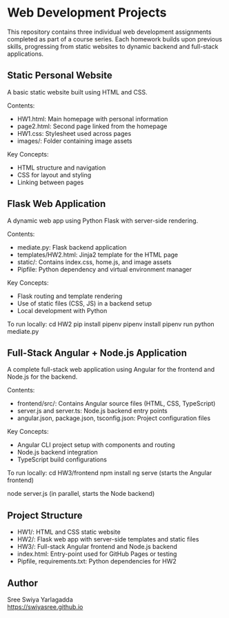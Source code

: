# Web Development Projects

This repository contains three individual web development assignments completed as part of a course series. Each homework builds upon previous skills, progressing from static websites to dynamic backend and full-stack applications.

## Static Personal Website

A basic static website built using HTML and CSS.

Contents:
- HW1.html: Main homepage with personal information
- page2.html: Second page linked from the homepage
- HW1.css: Stylesheet used across pages
- images/: Folder containing image assets

Key Concepts:
- HTML structure and navigation
- CSS for layout and styling
- Linking between pages

## Flask Web Application

A dynamic web app using Python Flask with server-side rendering.

Contents:
- mediate.py: Flask backend application
- templates/HW2.html: Jinja2 template for the HTML page
- static/: Contains index.css, home.js, and image assets
- Pipfile: Python dependency and virtual environment manager

Key Concepts:
- Flask routing and template rendering
- Use of static files (CSS, JS) in a backend setup
- Local development with Python

To run locally:
cd HW2
pip install pipenv
pipenv install
pipenv run python mediate.py


## Full-Stack Angular + Node.js Application

A complete full-stack web application using Angular for the frontend and Node.js for the backend.

Contents:
- frontend/src/: Contains Angular source files (HTML, CSS, TypeScript)
- server.js and server.ts: Node.js backend entry points
- angular.json, package.json, tsconfig.json: Project configuration files

Key Concepts:
- Angular CLI project setup with components and routing
- Node.js backend integration
- TypeScript build configurations

To run locally:
cd HW3/frontend
npm install
ng serve (starts the Angular frontend)

node server.js (in parallel, starts the Node backend)


## Project Structure

- HW1/: HTML and CSS static website
- HW2/: Flask web app with server-side templates and static files
- HW3/: Full-stack Angular frontend and Node.js backend
- index.html: Entry-point used for GitHub Pages or testing
- Pipfile, requirements.txt: Python dependencies for HW2

## Author

Sree Swiya Yarlagadda  
https://swiyasree.github.io

